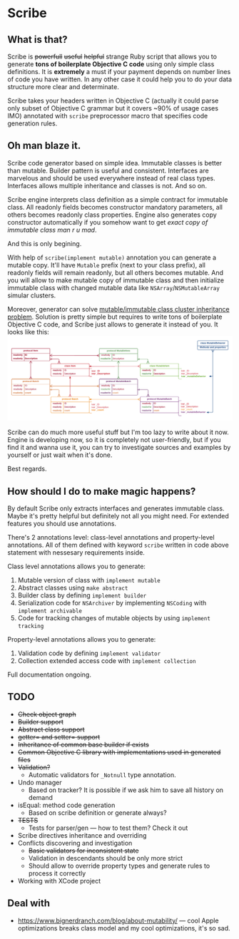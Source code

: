 # Scribe

## What is that?

Scribe is ~~powerfull~~ ~~useful~~ ~~helpful~~ strange Ruby script that allows you to generate **tons of boilerplate Objective C code** using only simple class definitions. It is **extremely** a must if your payment depends on number lines of code you have written. In any other case it could help you to do your data structure more clear and determinate.

Scribe takes your headers written in Objective C (actually it could parse only subset of Objective C grammar but it covers ~90% of usage cases IMO) annotated with `scribe` preprocessor macro that specifies code generation rules.

## Oh man blaze it.

Scribe code generator based on simple idea. Immutable classes is better than mutable. Builder pattern is useful and consistent. Interfaces are marvelous and should be used everywhere instead of real class types. Interfaces allows multiple inheritance and classes is not. And so on.

Scribe engine interprets class definition as a simple contract for immutable class. All readonly fields becomes constructor mandatory parameters, all others becomes readonly class properties. Engine also generates copy constructor automatically if you somehow want to get _exact copy of immutable class man r u mad_.

And this is only begining.

With help of `scribe(implement mutable)` annotation you can generate a mutable copy. It'll have `Mutable` prefix (next to your class prefix), all readonly fields will remain readonly, but all others becomes mutable. And you will allow to make mutable copy of immutable class and then initialize immutable class with changed mutable data like `NSArray`/`NSMutableArray` simular clusters.

Moreover, generator can solve [mutable/immutable class cluster inheritance problem](http://nshipster.com/nsorderedset/). Solution is pretty simple but requires to write tons of boilerplate Objective C code, and Scribe just allows to generate it instead of you. It looks like this:
![Immutable/Mutable class cluster with inheritance](/doc/inheritance_diagram.png)

Scribe can do much more useful stuff but I'm too lazy to write about it now. Engine is developing now, so it is completely not user-friendly, but if you find it and wanna use it, you can try to investigate sources and examples by yourself or just wait when it's done.

Best regards.

## How should I do to make magic happens?

By default Scribe only extracts interfaces and generates immutable class. Maybe it's pretty helpful but definitely not all you might need. For extended features you should use annotations.

There's 2 annotations level: class-level annotations and property-level annotations. All of them defined with keyword `scribe` written in code above statement with nessesary requirements inside.

Class level annotations allows you to generate:
1. Mutable version of class with `implement mutable`
2. Abstract classes using `make abstract`
3. Builder class by defining `implement builder`
4. Serialization code for `NSArchiver` by implementing `NSCoding` with `implement archivable`
5. Code for tracking changes of mutable objects by using `implement tracking`

Property-level annotations allows you to generate:
1. Validation code by defining `implement validator`
2. Collection extended access code with `implement collection`

Full documentation ongoing.

## TODO
* ~~Check object graph~~
* ~~Builder support~~
* ~~Abstract class support~~
* ~~getter= and setter= support~~
* ~~Inheritance of common base builder if exists~~
* ~~Common Objective C library with implementations used in generated files~~
* ~~Validation?~~
    * Automatic validators for `_Notnull` type annotation.
* Undo manager
    * Based on tracker? It is possible if we ask him to save all history on demand
* isEqual: method code generation
    * Based on scribe definition or generate always?
* ~~TESTS~~
    * Tests for parser/gen — how to test them? Check it out
* Scribe directives inheritance and overriding
* Conflicts discovering and investigation
    * ~~Basic validators for inconsistent state~~
    * Validation in descendants should be only more strict
    * Should allow to override property types and generate rules to process it correctly
* Working with XCode project

## Deal with
* https://www.bignerdranch.com/blog/about-mutability/ — cool Apple optimizations breaks class model and my cool optimizations, it's so sad.